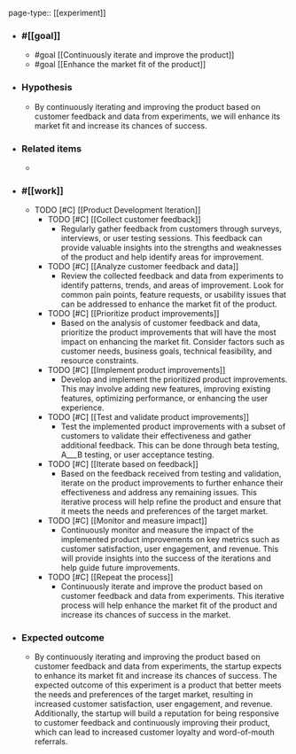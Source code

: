page-type:: [[experiment]]



  - ### #[[goal]]
    - #goal [[Continuously iterate and improve the product]]
    - #goal [[Enhance the market fit of the product]]
  - ### Hypothesis
    - By continuously iterating and improving the product based on customer feedback and data from experiments, we will enhance its market fit and increase its chances of success.
  - ### Related items
    - 
  - ### #[[work]]
    - TODO [#C] [[Product Development Iteration]]
      - TODO [#C] [[Collect customer feedback]]
        - Regularly gather feedback from customers through surveys, interviews, or user testing sessions. This feedback can provide valuable insights into the strengths and weaknesses of the product and help identify areas for improvement.
      - TODO [#C] [[Analyze customer feedback and data]]
        - Review the collected feedback and data from experiments to identify patterns, trends, and areas of improvement. Look for common pain points, feature requests, or usability issues that can be addressed to enhance the market fit of the product.
      - TODO [#C] [[Prioritize product improvements]]
        - Based on the analysis of customer feedback and data, prioritize the product improvements that will have the most impact on enhancing the market fit. Consider factors such as customer needs, business goals, technical feasibility, and resource constraints.
      - TODO [#C] [[Implement product improvements]]
        - Develop and implement the prioritized product improvements. This may involve adding new features, improving existing features, optimizing performance, or enhancing the user experience.
      - TODO [#C] [[Test and validate product improvements]]
        - Test the implemented product improvements with a subset of customers to validate their effectiveness and gather additional feedback. This can be done through beta testing, A___B testing, or user acceptance testing.
      - TODO [#C] [[Iterate based on feedback]]
        - Based on the feedback received from testing and validation, iterate on the product improvements to further enhance their effectiveness and address any remaining issues. This iterative process will help refine the product and ensure that it meets the needs and preferences of the target market.
      - TODO [#C] [[Monitor and measure impact]]
        - Continuously monitor and measure the impact of the implemented product improvements on key metrics such as customer satisfaction, user engagement, and revenue. This will provide insights into the success of the iterations and help guide future improvements.
      - TODO [#C] [[Repeat the process]]
        - Continuously iterate and improve the product based on customer feedback and data from experiments. This iterative process will help enhance the market fit of the product and increase its chances of success in the market.
  - ### Expected outcome
    - By continuously iterating and improving the product based on customer feedback and data from experiments, the startup expects to enhance its market fit and increase its chances of success. The expected outcome of this experiment is a product that better meets the needs and preferences of the target market, resulting in increased customer satisfaction, user engagement, and revenue. Additionally, the startup will build a reputation for being responsive to customer feedback and continuously improving their product, which can lead to increased customer loyalty and word-of-mouth referrals.











